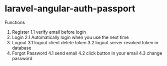 # laravel-angular-auth-passport
Functions
  1. Register
    1.1 verify email before login
  2. Login
    2.1 Automatically login when you use the next time
  3. Logout
    3.1 logout client delete token
    3.2 logout server revoked token in database
  4. Forgot Password
    4.1 send email
    4.2 click button in your email
    4.3 change password
